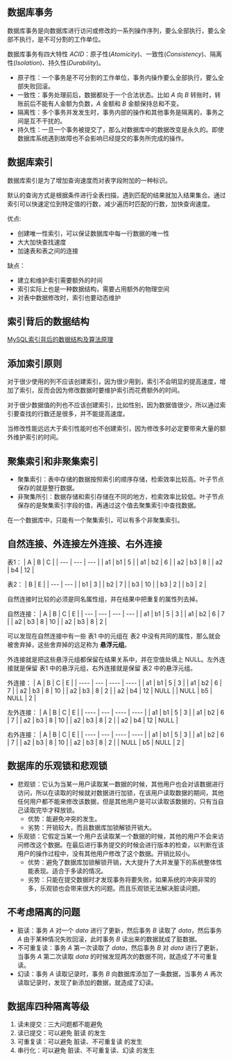 ## 数据库事务
数据库事务是向数据库进行访问或修改的一系列操作序列，要么全部执行，要么全部不执行，是不可分割的工作单位。

数据库事务有四大特性 $ACID$：原子性$(Atomicity)$、一致性$(Consistency)$、隔离性$(Isolation)$、持久性$(Durability)$。
- 原子性：一个事务是不可分割的工作单位，事务内操作要么全部执行，要么全部失败回滚。
- 一致性：事务处理前后，数据都处于一个合法状态。比如 $A$ 向 $B$ 转账时，转账前后不能有人金额为负数，$A$ 金额和 $B$ 金额保持总和不变。
- 隔离性：多个事务并发发生时，事务内部的操作和其他事务是隔离的，事务之间是互不干扰的。
- 持久性：一旦一个事务被提交了，那么对数据库中的数据改变是永久的。即使数据库系统遇到故障也不会影响已经提交的事务所完成的操作。

## 数据库索引
数据库索引是为了增加查询速度而对表字段附加的一种标识。

默认的查询方式是根据条件进行全表扫描，遇到匹配的结果就加入结果集合。通过索引可以快速定位到特定值的行数，减少遍历时匹配的行数，加快查询速度。

优点:
- 创建唯一性索引，可以保证数据库中每一行数据的唯一性
- 大大加快查找速度
- 加速表和表之间的连接

缺点：
- 建立和维护索引需要额外的时间
- 索引实际上也是一种数据结构，需要占用额外的物理空间
- 对表中数据修改时，索引也要动态维护

## 索引背后的数据结构
[MySQL索引背后的数据结构及算法原理](http://blog.codinglabs.org/articles/theory-of-mysql-index.html)

## 添加索引原则
对于很少使用的列不应该创建索引，因为很少用到，索引不会明显的提高速度，增加了索引，反而会因为修改数据时要维护索引而花费额外的时间。

对于很少数据值的列也不应该创建索引，比如性别，因为数据值很少，所以通过索引要查找的行数还是很多，并不能提高速度。

当修改性能远远大于索引性能时也不创建索引，因为修改多时必定要带来大量的额外维护索引的时间。

## 聚集索引和非聚集索引
- 聚集索引：表中存储的数据按照索引的顺序存储，检索效率比较高。叶子节点保存的就是整行数据。
- 非聚集所引：数据存储和索引存储在不同的地方，检索效率比较低。叶子节点保存的是聚集索引字段的值，再通过这个值去聚集索引中查找数据。

在一个数据库中，只能有一个聚集索引，可以有多个非聚集索引。

## 自然连接、外连接左外连接、右外连接
表1：
| A   | B   | C   |
| --- | --- | --- |
| a1  | b1  | 5   |
| a1  | b2  | 6   |
| a2  | b3  | 8   |
| a2  | b4  | 12  |

表2：
| B   | E   |
| --- | --- |
| b1  | 3   |
| b2  | 7   |
| b3  | 10  |
| b3  | 2   |
| b3  | 2   |

自然连接时比较的必须是同名属性组，并在结果中把重复的属性列去掉。

自然连接：
| A   | B   | C   | E   |
| --- | --- | --- | --- |
| a1  | b1  | 5   | 3   |
| a1  | b2  | 6   | 7   |
| a2  | b3  | 8   | 10  |
| a2  | b3  | 8   | 2   |

可以发现在自然连接中有一些 表1 中的元组在 表2 中没有共同的属性，那么就会被舍弃掉，这些舍弃掉的远足称为 **悬浮元组**。

外连接就是把这些悬浮元组都保留在结果关系中，并在空值处填上 NULL。左外连接就是保留 表1 中的悬浮元组，右外连接就是保留 表2 中的悬浮元组。

外连接：
| A    | B   | C    | E    |
| ---- | --- | ---- | ---- |
| a1   | b1  | 5    | 3    |
| a1   | b2  | 6    | 7    |
| a2   | b3  | 8    | 10   |
| a2   | b3  | 8    | 2    |
| a2   | b4  | 12   | NULL |
| NULL | b5  | NULL | 2    |

左外连接：
| A    | B   | C    | E    |
| ---- | --- | ---- | ---- |
| a1   | b1  | 5    | 3    |
| a1   | b2  | 6    | 7    |
| a2   | b3  | 8    | 10   |
| a2   | b3  | 8    | 2    |
| a2   | b4  | 12   | NULL |

右外连接：
| A    | B   | C    | E    |
| ---- | --- | ---- | ---- |
| a1   | b1  | 5    | 3    |
| a1   | b2  | 6    | 7    |
| a2   | b3  | 8    | 10   |
| a2   | b3  | 8    | 2    |
| NULL | b5  | NULL | 2    |

## 数据库的乐观锁和悲观锁
- 悲观锁：它认为当某一用户读取某一数据的时候，其他用户也会对该数据进行访问，所以在读取的时候就对数据进行加锁，在该用户读取数据的期间，其他任何用户都不能来修改该数据，但是其他用户是可以读取该数据的，只有当自己读取完毕才释放锁。
  - 优势：能避免冲突的发生。
  - 劣势：开销较大，而且数据库加锁解锁开销大。
- 乐观锁：它假定当某一个用户去读取某一个数据的时候，其他的用户不会来访问修改这个数据。在最后进行事务提交的时候会进行版本的检查，以判断在该用户的操作过程中，没有其他用户修改了这个数据。开销比较小。
  - 优势：避免了数据库加锁解锁开销，大大提升了大并发量下的系统整体性能表现。适合于多读的情况。
  - 劣势：只能在提交数据时才发现事务将要失败，如果系统的冲突非常的多，乐观锁也会带来很大的问题。而且乐观锁无法解决脏读问题。

## 不考虑隔离的问题
- 脏读：事务 $A$ 对一个 $data$ 进行了更新，然后事务 $B$ 读取了 $data$，然后事务 $A$ 由于某种情况失败回滚，此时事务 $B$ 读出来的数据就成了脏数据。
- 不可重复读：事务 $A$ 第一次读取了 $data$，然后事务 $B$ 对 $data$ 进行了更新，当事务 $A$ 第二次读取 $data$ 的时候发现两次的数据不同，就造成了不可重复读。
- 幻读：事务 $A$ 读取记录时，事务 $B$ 向数据库添加了一条数据，当事务 $A$ 再次读取记录时，发现了新添加的数据，就造成了幻读。

## 数据库四种隔离等级
1. 读未提交：三大问题都不能避免
2. 读已提交：可以避免 脏读 的发生
3. 可重复读：可以避免 脏读、不可重复读 的发生
4. 串行化：可以避免 脏读、不可重复读、幻读 的发生

